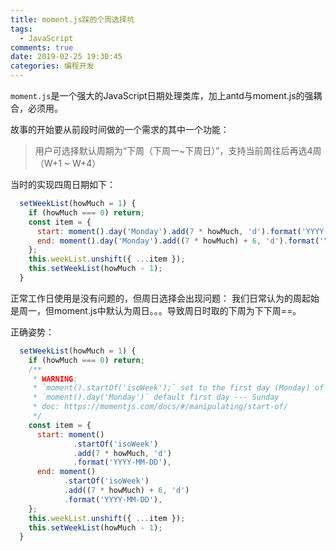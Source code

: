 ```yaml
---
title: moment.js踩的个周选择坑
tags:
  - JavaScript
comments: true
date: 2019-02-25 19:30:45
categories: 编程开发
---
```

`moment.js`是一个强大的JavaScript日期处理类库，加上antd与moment.js的强耦合，必须用。

故事的开始要从前段时间做的一个需求的其中一个功能：
> 用户可选择默认周期为“下周（下周一~下周日）”，支持当前周往后再选4周（W+1 ~ W+4）
<!--more-->
当时的实现四周日期如下：
```javascript
  setWeekList(howMuch = 1) {
    if (howMuch === 0) return;
    const item = {
      start: moment().day('Monday').add(7 * howMuch, 'd').format('YYYY-MM-DD'),
      end: moment().day('Monday').add((7 * howMuch) + 6, 'd').format('YYYY-MM-DD'),
    };
    this.weekList.unshift({ ...item });
    this.setWeekList(howMuch - 1);
  }
```

正常工作日使用是没有问题的，但周日选择会出现问题：
我们日常认为的周起始是周一，但moment.js中默认为周日。。。导致周日时取的下周为下下周==。



正确姿势：

```javascript
  setWeekList(howMuch = 1) {
    if (howMuch === 0) return;
    /**
     * WARNING:
     * `moment().startOf('isoWeek');` set to the first day (Monday) of this week according to ISO 8601, 12:00 am
     * `moment().day('Monday')` default first day --- Sunday
     * doc: https://momentjs.com/docs/#/manipulating/start-of/
     */
    const item = {
      start: moment()
              .startOf('isoWeek')
              .add(7 * howMuch, 'd')
              .format('YYYY-MM-DD'),
      end: moment()
            .startOf('isoWeek')
            .add((7 * howMuch) + 6, 'd')
            .format('YYYY-MM-DD'),
    };
    this.weekList.unshift({ ...item });
    this.setWeekList(howMuch - 1);
  }
```